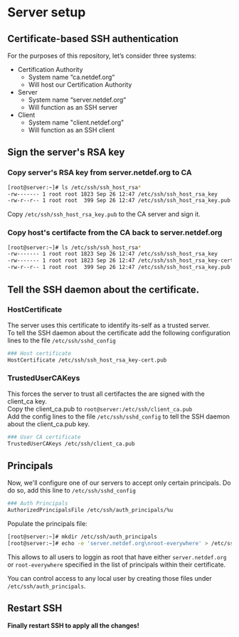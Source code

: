 # Server setup

## Certificate-based SSH authentication
For the purposes of this repository, let’s consider three systems:
* Certification Authority
  * System name “ca.netdef.org“
  * Will host our Certification Authority
* Server
  * System name “server.netdef.org“
  * Will function as an SSH server
* Client 
  * System name "client.netdef.org"
  * Will function as an SSH client


## Sign the server's RSA key
### Copy server's RSA key from server.netdef.org to CA
```bash
[root@server:~]# ls /etc/ssh/ssh_host_rsa*
-rw------- 1 root root 1823 Sep 26 12:47 /etc/ssh/ssh_host_rsa_key
-rw-r--r-- 1 root root  399 Sep 26 12:47 /etc/ssh/ssh_host_rsa_key.pub
```
Copy `/etc/ssh/ssh_host_rsa_key.pub` to the CA server and sign it.

### Copy host's certifacte from the CA back to server.netdef.org
```bash
[root@server:~]# ls /etc/ssh/ssh_host_rsa*
-rw------- 1 root root 1823 Sep 26 12:47 /etc/ssh/ssh_host_rsa_key
-rw------- 1 root root 1823 Sep 26 12:47 /etc/ssh/ssh_host_rsa_key-cert.pub
-rw-r--r-- 1 root root  399 Sep 26 12:47 /etc/ssh/ssh_host_rsa_key.pub
```

## Tell the SSH daemon about the certificate.
### HostCertificate
The server uses this certificate to identify its-self as a trusted server.  
To tell the SSH daemon about the certificate add the following configuration lines to the file `/etc/ssh/sshd_config` 
```bash
### Host certificate
HostCertificate /etc/ssh/ssh_host_rsa_key-cert.pub
```

### TrustedUserCAKeys
This forces the server to trust all certifactes the are signed with the client_ca key.  
Copy the client_ca.pub to `root@server:/etc/ssh/client_ca.pub`  
Add the config lines to the file `/etc/ssh/sshd_config` to tell the SSH daemon about the client_ca.pub key.  
```bash
### User CA certificate
TrustedUserCAKeys /etc/ssh/client_ca.pub
```

## Principals
Now, we'll configure one of our servers to accept only certain principals. Do do so, add this line to `/etc/ssh/sshd_config`
```bash
### Auth Principals
AuthorizedPrincipalsFile /etc/ssh/auth_principals/%u
```
Populate the principals file:
```bash
[root@server:~]# mkdir /etc/ssh/auth_principals
[root@server:~]# echo -e 'server.netdef.org\nroot-everywhere' > /etc/ssh/auth_principals/root
```
This allows to all users to loggin as root that have either `server.netdef.org` or `root-everywhere` specified in the list of principals within their certificate.  

You can control access to any local user by creating those files under `/etc/ssh/auth_principals`.

## Restart SSH
**Finally restart SSH to apply all the changes!**
